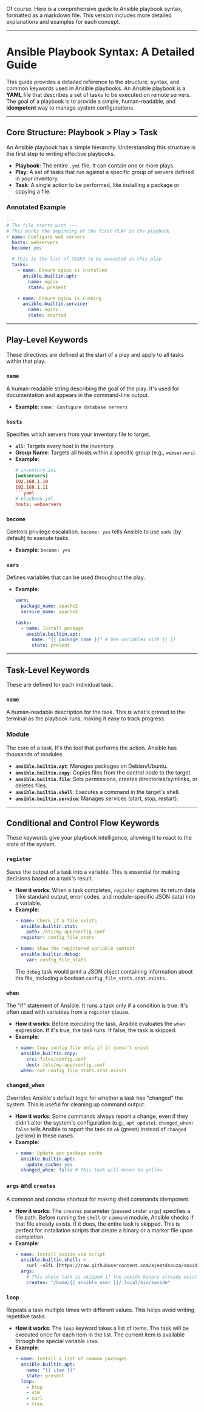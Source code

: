 Of course. Here is a comprehensive guide to Ansible playbook syntax, formatted as a markdown file. This version includes more detailed explanations and examples for each concept.

-----

# Ansible Playbook Syntax: A Detailed Guide

This guide provides a detailed reference to the structure, syntax, and common keywords used in Ansible playbooks. An Ansible playbook is a **YAML** file that describes a set of tasks to be executed on remote servers. The goal of a playbook is to provide a simple, human-readable, and **idempotent** way to manage system configurations.

-----

## Core Structure: Playbook \> Play \> Task

An Ansible playbook has a simple hierarchy. Understanding this structure is the first step to writing effective playbooks.

  * **Playbook**: The entire `.yml` file. It can contain one or more plays.
  * **Play**: A set of tasks that run against a specific group of servers defined in your inventory.
  * **Task**: A single action to be performed, like installing a package or copying a file.

### Annotated Example

```yaml
---
# The file starts with ---
# This marks the beginning of the first PLAY in the playbook
- name: Configure web servers
  hosts: webservers
  become: yes

  # This is the list of TASKS to be executed in this play
  tasks:
    - name: Ensure nginx is installed
      ansible.builtin.apt:
        name: nginx
        state: present

    - name: Ensure nginx is running
      ansible.builtin.service:
        name: nginx
        state: started
```

-----

## Play-Level Keywords

These directives are defined at the start of a play and apply to all tasks within that play.

### `name`

A human-readable string describing the goal of the play. It's used for documentation and appears in the command-line output.

  * **Example**: `name: Configure database servers`

### `hosts`

Specifies which servers from your inventory file to target.

  * **`all`**: Targets every host in the inventory.
  * **Group Name**: Targets all hosts within a specific group (e.g., `webservers`).
  * **Example**:
    ````ini
    # inventory.ini
    [webservers]
    192.168.1.10
    192.168.1.11
    ```yaml
    # playbook.yml
    hosts: webservers
    ````

### `become`

Controls privilege escalation. `become: yes` tells Ansible to use `sudo` (by default) to execute tasks.

  * **Example**: `become: yes`

### `vars`

Defines variables that can be used throughout the play.

  * **Example**:
    ```yaml
    vars:
      package_name: apache2
      service_name: apache2

    tasks:
      - name: Install package
        ansible.builtin.apt:
          name: "{{ package_name }}" # Use variables with {{ }}
          state: present
    ```

-----

## Task-Level Keywords

These are defined for each individual task.

### `name`

A human-readable description for the task. This is what's printed to the terminal as the playbook runs, making it easy to track progress.

### Module

The core of a task. It's the tool that performs the action. Ansible has thousands of modules.

  * **`ansible.builtin.apt`**: Manages packages on Debian/Ubuntu.
  * **`ansible.builtin.copy`**: Copies files from the control node to the target.
  * **`ansible.builtin.file`**: Sets permissions, creates directories/symlinks, or deletes files.
  * **`ansible.builtin.shell`**: Executes a command in the target's shell.
  * **`ansible.builtin.service`**: Manages services (start, stop, restart).

-----

## Conditional and Control Flow Keywords

These keywords give your playbook intelligence, allowing it to react to the state of the system.

### `register`

Saves the output of a task into a variable. This is essential for making decisions based on a task's result.

  * **How it works**: When a task completes, `register` captures its return data (like standard output, error codes, and module-specific JSON data) into a variable.
  * **Example**:
    ```yaml
    - name: Check if a file exists
      ansible.builtin.stat:
        path: /etc/my-app/config.conf
      register: config_file_stats

    - name: Show the registered variable content
      ansible.builtin.debug:
        var: config_file_stats
    ```
    The `debug` task would print a JSON object containing information about the file, including a boolean `config_file_stats.stat.exists`.

### `when`

The "if" statement of Ansible. It runs a task only if a condition is true. It's often used with variables from a `register` clause.

  * **How it works**: Before executing the task, Ansible evaluates the `when` expression. If it's true, the task runs. If false, the task is skipped.
  * **Example**:
    ```yaml
    - name: Copy config file only if it doesn't exist
      ansible.builtin.copy:
        src: files/config.conf
        dest: /etc/my-app/config.conf
      when: not config_file_stats.stat.exists
    ```

### `changed_when`

Overrides Ansible's default logic for whether a task has "changed" the system. This is useful for cleaning up command output.

  * **How it works**: Some commands always report a change, even if they didn't alter the system's configuration (e.g., `apt update`). `changed_when: false` tells Ansible to report the task as `ok` (green) instead of `changed` (yellow) in these cases.
  * **Example**:
    ```yaml
    - name: Update apt package cache
      ansible.builtin.apt:
        update_cache: yes
      changed_when: false # This task will never be yellow
    ```

### `args` and `creates`

A common and concise shortcut for making shell commands idempotent.

  * **How it works**: The `creates` parameter (passed under `args`) specifies a file path. Before running the `shell` or `command` module, Ansible checks if that file already exists. If it does, the entire task is skipped. This is perfect for installation scripts that create a binary or a marker file upon completion.
  * **Example**:
    ```yaml
    - name: Install zoxide via script
      ansible.builtin.shell: >
        curl -sSfL [https://raw.githubusercontent.com/ajeetdsouza/zoxide/main/install.sh](https://raw.githubusercontent.com/ajeetdsouza/zoxide/main/install.sh) | sh
      args:
        # This whole task is skipped if the zoxide binary already exists
        creates: "/home/{{ ansible_user }}/.local/bin/zoxide"
    ```

### `loop`

Repeats a task multiple times with different values. This helps avoid writing repetitive tasks.

  * **How it works**: The `loop` keyword takes a list of items. The task will be executed once for each item in the list. The current item is available through the special variable `item`.
  * **Example**:
    ```yaml
    - name: Install a list of common packages
      ansible.builtin.apt:
        name: "{{ item }}"
        state: present
      loop:
        - htop
        - vim
        - curl
        - tree
    ```